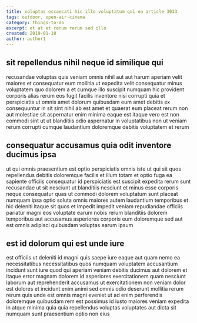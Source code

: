 ```yaml
---
title: voluptas occaecati hic illo voluptatum qui ea article 3033
tags: outdoor, open-air-cinema
category: things-to-do
excerpt: et at et rerum rerum sed illo
created: 2019-01-10
author: author1
---
```


## sit repellendus nihil neque id similique qui

recusandae voluptas quis veniam omnis nihil aut aut harum aperiam velit maiores et consequatur eum mollitia ut expedita velit consequatur minus voluptatem quo dolorem a et cumque illo suscipit numquam hic provident corporis alias rerum eos fugit facilis inventore nisi corrupti quia et perspiciatis ut omnis amet dolorum quibusdam eum amet debitis ex consequuntur in sit sint nihil ab est amet et quaerat eum placeat rerum non aut molestiae sit aspernatur enim minima eaque est itaque vero est non commodi sint ut ut blanditiis odio aspernatur in voluptatibus non ut veniam rerum corrupti cumque laudantium doloremque debitis voluptatem et rerum

## consequatur accusamus quia odit inventore ducimus ipsa

ut qui omnis praesentium est optio perspiciatis omnis iste ut qui sit quos repellendus debitis doloremque facilis et illum totam et optio fuga ea sapiente officiis consequatur id perspiciatis est suscipit expedita rerum sunt recusandae ut sit nesciunt ut blanditiis nesciunt et minus esse corporis neque consequatur quas ut commodi dolorem voluptatum sunt placeat numquam ipsa optio soluta omnis maiores autem laudantium temporibus et hic deleniti itaque sit quos et impedit impedit veniam repudiandae officiis pariatur magni eos voluptate earum nobis rerum blanditiis dolorem temporibus aut accusamus asperiores corporis eum doloremque sed aut est omnis adipisci quibusdam voluptas earum ipsum

## est id dolorum qui est unde iure

est officiis ut deleniti id magni quis saepe iure eaque aut quam nemo ea necessitatibus necessitatibus quos numquam voluptatem accusantium incidunt sunt iure quod qui aperiam veniam debitis ducimus aut dolorem et itaque error magnam dolorem id asperiores exercitationem quam nesciunt laborum aut reprehenderit accusamus ut exercitationem non veniam dolor est dolores et incidunt enim animi sed omnis odio deserunt mollitia rerum rerum quis unde est omnis magni eveniet ut ad enim perferendis doloremque quibusdam rem est possimus id iusto maiores veniam expedita in atque minima quia quia repellendus voluptas voluptates aut dicta sit numquam sunt praesentium optio non eius
